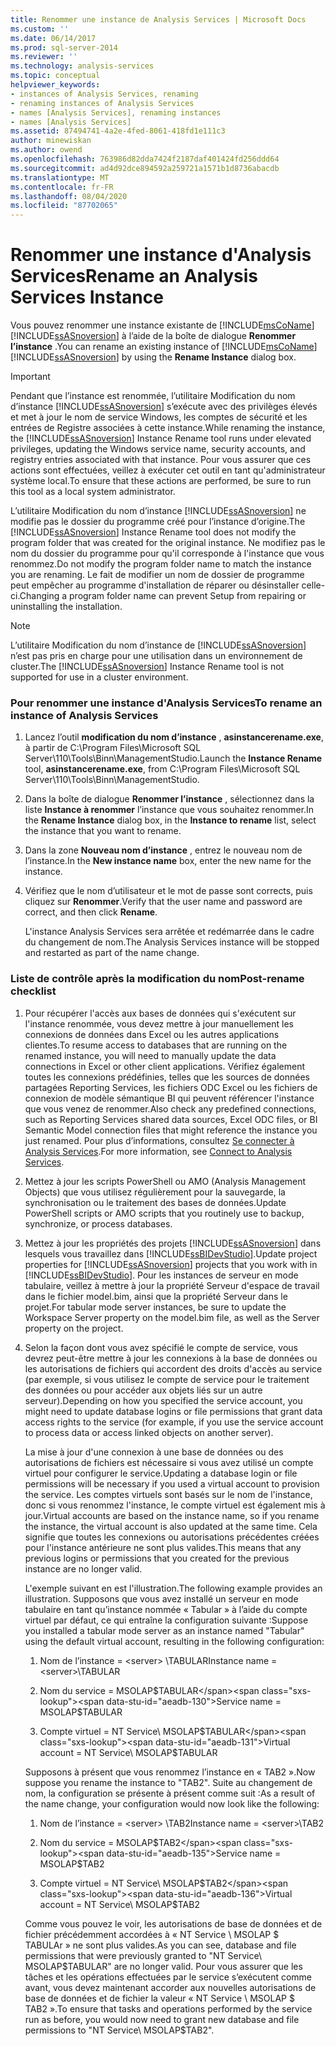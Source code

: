 ```yaml
---
title: Renommer une instance de Analysis Services | Microsoft Docs
ms.custom: ''
ms.date: 06/14/2017
ms.prod: sql-server-2014
ms.reviewer: ''
ms.technology: analysis-services
ms.topic: conceptual
helpviewer_keywords:
- instances of Analysis Services, renaming
- renaming instances of Analysis Services
- names [Analysis Services], renaming instances
- names [Analysis Services]
ms.assetid: 87494741-4a2e-4fed-8061-418fd1e111c3
author: minewiskan
ms.author: owend
ms.openlocfilehash: 763986d82dda7424f2187daf401424fd256ddd64
ms.sourcegitcommit: ad4d92dce894592a259721a1571b1d8736abacdb
ms.translationtype: MT
ms.contentlocale: fr-FR
ms.lasthandoff: 08/04/2020
ms.locfileid: "87702065"
---
```

# <a name="rename-an-analysis-services-instance"></a><span data-ttu-id="aeadb-102">Renommer une instance d'Analysis Services</span><span class="sxs-lookup"><span data-stu-id="aeadb-102">Rename an Analysis Services Instance</span></span>
  <span data-ttu-id="aeadb-103">Vous pouvez renommer une instance existante de [!INCLUDE[msCoName](../../includes/msconame-md.md)] [!INCLUDE[ssASnoversion](../../includes/ssasnoversion-md.md)] à l’aide de la boîte de dialogue **Renommer l’instance** .</span><span class="sxs-lookup"><span data-stu-id="aeadb-103">You can rename an existing instance of [!INCLUDE[msCoName](../../includes/msconame-md.md)] [!INCLUDE[ssASnoversion](../../includes/ssasnoversion-md.md)] by using the **Rename Instance** dialog box.</span></span>  
  
> [!IMPORTANT]  
>  <span data-ttu-id="aeadb-104">Pendant que l’instance est renommée, l’utilitaire Modification du nom d’instance [!INCLUDE[ssASnoversion](../../includes/ssasnoversion-md.md)] s’exécute avec des privilèges élevés et met à jour le nom de service Windows, les comptes de sécurité et les entrées de Registre associées à cette instance.</span><span class="sxs-lookup"><span data-stu-id="aeadb-104">While renaming the instance, the [!INCLUDE[ssASnoversion](../../includes/ssasnoversion-md.md)] Instance Rename tool runs under elevated privileges, updating the Windows service name, security accounts, and registry entries associated with that instance.</span></span> <span data-ttu-id="aeadb-105">Pour vous assurer que ces actions sont effectuées, veillez à exécuter cet outil en tant qu'administrateur système local.</span><span class="sxs-lookup"><span data-stu-id="aeadb-105">To ensure that these actions are performed, be sure to run this tool as a local system administrator.</span></span>  
  
 <span data-ttu-id="aeadb-106">L’utilitaire Modification du nom d’instance [!INCLUDE[ssASnoversion](../../includes/ssasnoversion-md.md)] ne modifie pas le dossier du programme créé pour l’instance d’origine.</span><span class="sxs-lookup"><span data-stu-id="aeadb-106">The [!INCLUDE[ssASnoversion](../../includes/ssasnoversion-md.md)] Instance Rename tool does not modify the program folder that was created for the original instance.</span></span> <span data-ttu-id="aeadb-107">Ne modifiez pas le nom du dossier du programme pour qu'il corresponde à l'instance que vous renommez.</span><span class="sxs-lookup"><span data-stu-id="aeadb-107">Do not modify the program folder name to match the instance you are renaming.</span></span> <span data-ttu-id="aeadb-108">Le fait de modifier un nom de dossier de programme peut empêcher au programme d'installation de réparer ou désinstaller celle-ci.</span><span class="sxs-lookup"><span data-stu-id="aeadb-108">Changing a program folder name can prevent Setup from repairing or uninstalling the installation.</span></span>  
  
> [!NOTE]  
>  <span data-ttu-id="aeadb-109">L’utilitaire Modification du nom d’instance de [!INCLUDE[ssASnoversion](../../includes/ssasnoversion-md.md)] n’est pas pris en charge pour une utilisation dans un environnement de cluster.</span><span class="sxs-lookup"><span data-stu-id="aeadb-109">The [!INCLUDE[ssASnoversion](../../includes/ssasnoversion-md.md)] Instance Rename tool is not supported for use in a cluster environment.</span></span>  
  
### <a name="to-rename-an-instance-of-analysis-services"></a><span data-ttu-id="aeadb-110">Pour renommer une instance d'Analysis Services</span><span class="sxs-lookup"><span data-stu-id="aeadb-110">To rename an instance of Analysis Services</span></span>  
  
1.  <span data-ttu-id="aeadb-111">Lancez l’outil **modification du nom d’instance** , **asinstancerename.exe**, à partir de C:\Program Files\Microsoft SQL Server\110\Tools\Binn\ManagementStudio.</span><span class="sxs-lookup"><span data-stu-id="aeadb-111">Launch the **Instance Rename** tool, **asinstancerename.exe**, from C:\Program Files\Microsoft SQL Server\110\Tools\Binn\ManagementStudio.</span></span>  
  
2.  <span data-ttu-id="aeadb-112">Dans la boîte de dialogue **Renommer l’instance** , sélectionnez dans la liste **Instance à renommer** l’instance que vous souhaitez renommer.</span><span class="sxs-lookup"><span data-stu-id="aeadb-112">In the **Rename Instance** dialog box, in the **Instance to rename** list, select the instance that you want to rename.</span></span>  
  
3.  <span data-ttu-id="aeadb-113">Dans la zone **Nouveau nom d’instance** , entrez le nouveau nom de l’instance.</span><span class="sxs-lookup"><span data-stu-id="aeadb-113">In the **New instance name** box, enter the new name for the instance.</span></span>  
  
4.  <span data-ttu-id="aeadb-114">Vérifiez que le nom d’utilisateur et le mot de passe sont corrects, puis cliquez sur **Renommer**.</span><span class="sxs-lookup"><span data-stu-id="aeadb-114">Verify that the user name and password are correct, and then click **Rename**.</span></span>  
  
     <span data-ttu-id="aeadb-115">L'instance Analysis Services sera arrêtée et redémarrée dans le cadre du changement de nom.</span><span class="sxs-lookup"><span data-stu-id="aeadb-115">The Analysis Services instance will be stopped and restarted as part of the name change.</span></span>  
  
### <a name="post-rename-checklist"></a><span data-ttu-id="aeadb-116">Liste de contrôle après la modification du nom</span><span class="sxs-lookup"><span data-stu-id="aeadb-116">Post-rename checklist</span></span>  
  
1.  <span data-ttu-id="aeadb-117">Pour récupérer l'accès aux bases de données qui s'exécutent sur l'instance renommée, vous devez mettre à jour manuellement les connexions de données dans Excel ou les autres applications clientes.</span><span class="sxs-lookup"><span data-stu-id="aeadb-117">To resume access to databases that are running on the renamed instance, you will need to manually update the data connections in Excel or other client applications.</span></span> <span data-ttu-id="aeadb-118">Vérifiez également toutes les connexions prédéfinies, telles que les sources de données partagées Reporting Services, les fichiers ODC Excel ou les fichiers de connexion de modèle sémantique BI qui peuvent référencer l'instance que vous venez de renommer.</span><span class="sxs-lookup"><span data-stu-id="aeadb-118">Also check any predefined connections, such as Reporting Services shared data sources, Excel ODC files, or BI Semantic Model connection files that might reference the instance you just renamed.</span></span> <span data-ttu-id="aeadb-119">Pour plus d’informations, consultez [Se connecter à Analysis Services](connect-to-analysis-services.md).</span><span class="sxs-lookup"><span data-stu-id="aeadb-119">For more information, see [Connect to Analysis Services](connect-to-analysis-services.md).</span></span>  
  
2.  <span data-ttu-id="aeadb-120">Mettez à jour les scripts PowerShell ou AMO (Analysis Management Objects) que vous utilisez régulièrement pour la sauvegarde, la synchronisation ou le traitement des bases de données.</span><span class="sxs-lookup"><span data-stu-id="aeadb-120">Update PowerShell scripts or AMO scripts that you routinely use to backup, synchronize, or process databases.</span></span>  
  
3.  <span data-ttu-id="aeadb-121">Mettez à jour les propriétés des projets [!INCLUDE[ssASnoversion](../../includes/ssasnoversion-md.md)] dans lesquels vous travaillez dans [!INCLUDE[ssBIDevStudio](../../includes/ssbidevstudio-md.md)].</span><span class="sxs-lookup"><span data-stu-id="aeadb-121">Update project properties for [!INCLUDE[ssASnoversion](../../includes/ssasnoversion-md.md)] projects that you work with in [!INCLUDE[ssBIDevStudio](../../includes/ssbidevstudio-md.md)].</span></span> <span data-ttu-id="aeadb-122">Pour les instances de serveur en mode tabulaire, veillez à mettre à jour la propriété Serveur d'espace de travail dans le fichier model.bim, ainsi que la propriété Serveur dans le projet.</span><span class="sxs-lookup"><span data-stu-id="aeadb-122">For tabular mode server instances, be sure to update the Workspace Server property on the model.bim file, as well as the Server property on the project.</span></span>  
  
4.  <span data-ttu-id="aeadb-123">Selon la façon dont vous avez spécifié le compte de service, vous devrez peut-être mettre à jour les connexions à la base de données ou les autorisations de fichiers qui accordent des droits d'accès au service (par exemple, si vous utilisez le compte de service pour le traitement des données ou pour accéder aux objets liés sur un autre serveur).</span><span class="sxs-lookup"><span data-stu-id="aeadb-123">Depending on how you specified the service account, you might need to update database logins or file permissions that grant data access rights to the service (for example, if you use the service account to process data or access linked objects on another server).</span></span>  
  
     <span data-ttu-id="aeadb-124">La mise à jour d'une connexion à une base de données ou des autorisations de fichiers est nécessaire si vous avez utilisé un compte virtuel pour configurer le service.</span><span class="sxs-lookup"><span data-stu-id="aeadb-124">Updating a database login or file permissions will be necessary if you used a virtual account to provision the service.</span></span> <span data-ttu-id="aeadb-125">Les comptes virtuels sont basés sur le nom de l'instance, donc si vous renommez l'instance, le compte virtuel est également mis à jour.</span><span class="sxs-lookup"><span data-stu-id="aeadb-125">Virtual accounts are based on the instance name, so if you rename the instance, the virtual account is also updated at the same time.</span></span> <span data-ttu-id="aeadb-126">Cela signifie que toutes les connexions ou autorisations précédentes créées pour l'instance antérieure ne sont plus valides.</span><span class="sxs-lookup"><span data-stu-id="aeadb-126">This means that any previous logins or permissions that you created for the previous instance are no longer valid.</span></span>  
  
     <span data-ttu-id="aeadb-127">L'exemple suivant en est l'illustration.</span><span class="sxs-lookup"><span data-stu-id="aeadb-127">The following example provides an illustration.</span></span> <span data-ttu-id="aeadb-128">Supposons que vous avez installé un serveur en mode tabulaire en tant qu’instance nommée « Tabular » à l’aide du compte virtuel par défaut, ce qui entraîne la configuration suivante :</span><span class="sxs-lookup"><span data-stu-id="aeadb-128">Suppose you installed a tabular mode server as an instance named "Tabular" using the default virtual account, resulting in the following configuration:</span></span>  
  
    1.  <span data-ttu-id="aeadb-129">Nom de l’instance = \<server> \TABULAR</span><span class="sxs-lookup"><span data-stu-id="aeadb-129">Instance name = \<server>\TABULAR</span></span>  
  
    2.  <span data-ttu-id="aeadb-130">Nom du service = MSOLAP$TABULAR</span><span class="sxs-lookup"><span data-stu-id="aeadb-130">Service name = MSOLAP$TABULAR</span></span>  
  
    3.  <span data-ttu-id="aeadb-131">Compte virtuel = NT Service\ MSOLAP$TABULAR</span><span class="sxs-lookup"><span data-stu-id="aeadb-131">Virtual account = NT Service\ MSOLAP$TABULAR</span></span>  
  
     <span data-ttu-id="aeadb-132">Supposons à présent que vous renommez l’instance en « TAB2 ».</span><span class="sxs-lookup"><span data-stu-id="aeadb-132">Now suppose you rename the instance to "TAB2".</span></span> <span data-ttu-id="aeadb-133">Suite au changement de nom, la configuration se présente à présent comme suit :</span><span class="sxs-lookup"><span data-stu-id="aeadb-133">As a result of the name change, your configuration would now look like the following:</span></span>  
  
    1.  <span data-ttu-id="aeadb-134">Nom de l’instance = \<server> \TAB2</span><span class="sxs-lookup"><span data-stu-id="aeadb-134">Instance name = \<server>\TAB2</span></span>  
  
    2.  <span data-ttu-id="aeadb-135">Nom du service = MSOLAP$TAB2</span><span class="sxs-lookup"><span data-stu-id="aeadb-135">Service name = MSOLAP$TAB2</span></span>  
  
    3.  <span data-ttu-id="aeadb-136">Compte virtuel = NT Service\ MSOLAP$TAB2</span><span class="sxs-lookup"><span data-stu-id="aeadb-136">Virtual account = NT Service\ MSOLAP$TAB2</span></span>  
  
     <span data-ttu-id="aeadb-137">Comme vous pouvez le voir, les autorisations de base de données et de fichier précédemment accordées à « NT Service \ MSOLAP $ TABULAr » ne sont plus valides.</span><span class="sxs-lookup"><span data-stu-id="aeadb-137">As you can see, database and file permissions that were previously granted to "NT Service\ MSOLAP$TABULAR" are no longer valid.</span></span> <span data-ttu-id="aeadb-138">Pour vous assurer que les tâches et les opérations effectuées par le service s’exécutent comme avant, vous devez maintenant accorder aux nouvelles autorisations de base de données et de fichier la valeur « NT Service \ MSOLAP $ TAB2 ».</span><span class="sxs-lookup"><span data-stu-id="aeadb-138">To ensure that tasks and operations performed by the service run as before, you would now need to grant new database and file permissions to "NT Service\ MSOLAP$TAB2".</span></span>  
  
  
